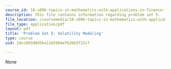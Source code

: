 ```yaml
---
course_id: 18-s096-topics-in-mathematics-with-applications-in-finance-fall-2013
description: This file contains information regarding problem set 5.
file_location: /coursemedia/18-s096-topics-in-mathematics-with-applications-in-finance-fall-2013/2dcc893d045ba13d2904efb2bb5f22cf_MIT18_S096F13_pset5.pdf
file_type: application/pdf
layout: pdf
title: 'Problem Set 5: Volatility Modeling'
type: course
uid: 2dcc893d045ba13d2904efb2bb5f22cf

---
```

None
